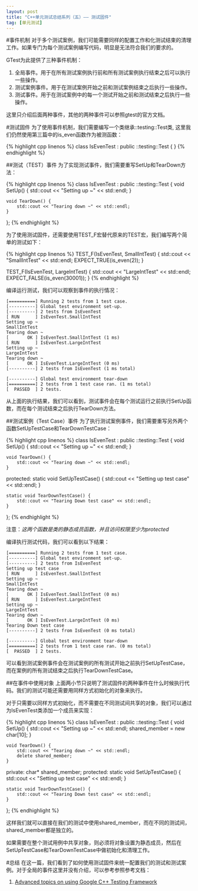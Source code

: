 ```yaml
---
layout: post
title: "C++单元测试总结系列（五）—— 测试固件"
tag: [单元测试]
---
```

#事件机制
对于多个测试案例，我们可能需要同样的配置工作和化测试结束的清理工作。如果专门为每个测试案例编写代码，明显是无法符合我们的要求的。

GTest为此提供了三种事件机制：

1. 全局事件。用于在所有测试案例执行前和所有测试案例执行结束之后可以执行一些操作。
2. 测试案例事件。用于在测试案例开始之前和测试案例结束之后执行一些操作。
3. 测试事件。用于在测试案例中的每一个测试开始之前和测试结束之后执行一些操作。

这里只介绍后面两种事件，其他的两种事件可以参照gtest的官方文档。

<!--more-->

#测试固件
为了使用事件机制，我们需要编写一个类继承::testing::Test类, 这里我们仍然使用第三篇中的is_even函数作为被测函数：

{% highlight cpp linenos %}
class IsEvenTest : public ::testing::Test {
}
{% endhighlight %}

##测试（TEST）事件
为了实现测试事件，我们需要重写SetUp和TearDown方法：

{% highlight cpp linenos %}
class IsEvenTest : public ::testing::Test {
    void SetUp() {
        std::cout << "Setting up ~" << std::endl;
    }

    void TearDown() {
        std::cout << "Tearing down ~" << std::endl;
    }
};
{% endhighlight %}

为了使用测试固件，还需要使用TEST_F宏替代原来的TEST宏，我们编写两个简单的测试如下：

{% highlight cpp linenos %}
TEST_F(IsEvenTest, SmallIntTest) {
    std::cout << "SmallIntTest" << std::endl;
    EXPECT_TRUE(is_even(2));
}

TEST_F(IsEvenTest, LargeIntTest) {
    std::cout << "LargeIntTest" << std::endl;
    EXPECT_FALSE(is_even(30001));
}
{% endhighlight %}

编译运行测试，我们可以观察到事件的执行情况：

    [==========] Running 2 tests from 1 test case.
    [----------] Global test environment set-up.
    [----------] 2 tests from IsEvenTest
    [ RUN      ] IsEvenTest.SmallIntTest
    Setting up ~
    SmallIntTest
    Tearing down ~
    [       OK ] IsEvenTest.SmallIntTest (1 ms)
    [ RUN      ] IsEvenTest.LargeIntTest
    Setting up ~
    LargeIntTest
    Tearing down ~
    [       OK ] IsEvenTest.LargeIntTest (0 ms)
    [----------] 2 tests from IsEvenTest (1 ms total)

    [----------] Global test environment tear-down
    [==========] 2 tests from 1 test case ran. (1 ms total)
    [  PASSED  ] 2 tests.

从上面的执行结果，我们可以看到，测试事件会在每个测试运行之前执行SetUp函数，而在每个测试结束之后执行TearDown方法。

##测试案例（Test Case）事件
为了执行测试案例事件，我们需要重写另外两个函数SetUpTestCase和TearDownTestCase：

{% highlight cpp linenos %}
class IsEvenTest : public ::testing::Test {
    void SetUp() {
        std::cout << "Setting up ~" << std::endl;
    }

    void TearDown() {
        std::cout << "Tearing down ~" << std::endl;
    }
protected:
    static void SetUpTestCase() {
        std::cout << "Setting up test case" << std::endl;
    }

    static void TearDownTestCase() {
        std::cout << "Tearing Down test case" << std::endl;
    }
};
{% endhighlight %}

注意：_这两个函数是类的静态成员函数，并且访问权限至少为protected_

编译执行测试代码，我们可以看到以下结果：

    [==========] Running 2 tests from 1 test case.
    [----------] Global test environment set-up.
    [----------] 2 tests from IsEvenTest
    Setting up test case
    [ RUN      ] IsEvenTest.SmallIntTest
    Setting up ~
    SmallIntTest
    Tearing down ~
    [       OK ] IsEvenTest.SmallIntTest (0 ms)
    [ RUN      ] IsEvenTest.LargeIntTest
    Setting up ~
    LargeIntTest
    Tearing down ~
    [       OK ] IsEvenTest.LargeIntTest (0 ms)
    Tearing Down test case
    [----------] 2 tests from IsEvenTest (0 ms total)

    [----------] Global test environment tear-down
    [==========] 2 tests from 1 test case ran. (0 ms total)
    [  PASSED  ] 2 tests.

可以看到测试案例事件会在测试案例的所有测试开始之前执行SetUpTestCase，而在案例的所有测试结束之后执行TearDownTestCase。

##在事件中使用对象
上面两小节只说明了测试固件的两种事件在什么时候执行代码。我们的测试可能还需要用同样方式初始化的对象来执行。

对于只需要以同样方式初始化，而不需要在不同测试间共享的对象，我们可以通过为IsEvenTest类添加一个成员来实现：

{% highlight cpp linenos %}
class IsEvenTest : public ::testing::Test {
    void SetUp() {
        std::cout << "Setting up ~" << std::endl;
        shared_member = new char[10];
    }

    void TearDown() {
        std::cout << "Tearing down ~" << std::endl;
        delete shared_member;
    }

private:
    char* shared_member;
protected:
    static void SetUpTestCase() {
        std::cout << "Setting up test case" << std::endl;
    }

    static void TearDownTestCase() {
        std::cout << "Tearing Down test case" << std::endl;
    }
};
{% endhighlight %}

这样我们就可以直接在我们的测试中使用shared_member，而在不同的测试间，shared_member都是独立的。

如果需要在整个测试用例中共享对象，则必须将对象设置为静态成员，然后在SetUpTestCase和TearDownTestCase中做初始化和清理工作。

#总结
在这一篇，我们看到了如何使用测试固件来统一配置我们的测试和测试案例。对于全局的事件这里并没有介绍，可以参考参照参考文档：

1. [Advanced topics on using Google C++ Testing Framework](https://code.google.com/p/googletest/wiki/V1_7_AdvancedGuide)
